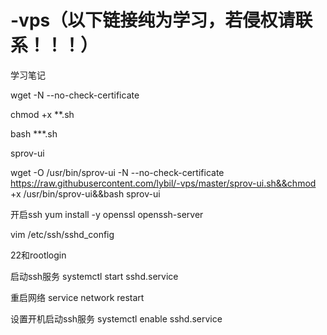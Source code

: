 # -vps（以下链接纯为学习，若侵权请联系！！！）
学习笔记


wget -N --no-check-certificate

chmod +x **.sh

bash ***.sh

sprov-ui

wget -O /usr/bin/sprov-ui -N --no-check-certificate https://raw.githubusercontent.com/lybil/-vps/master/sprov-ui.sh&&chmod +x /usr/bin/sprov-ui&&bash sprov-ui

开启ssh
yum install -y openssl openssh-server

vim /etc/ssh/sshd_config

22和rootlogin

启动ssh服务
systemctl start sshd.service

重启网络
service network restart

设置开机启动ssh服务
systemctl enable sshd.service
